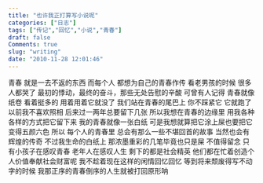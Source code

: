 ```yaml
---
title: "也许我正打算写小说呢"
categories: ["日志"]
tags: ["传记","回忆","小说","青春"]
draft: false
Comments: true
slug: "writing"
date: "2010-11-28 12:01:46"
---
```


青春
就是一去不返的东西
而每个人
都想为自己的青春作传
看老男孩的时候
很多人都哭了
最初的悸动，最终的奋斗，那些无处告慰的辛酸
可曾有人记得
青春就像纸卷
看着挺多的
用着用着它就没了
我们站在青春的尾巴上
你不踩紧它
它就跑了
以前我不喜欢照相
后来过一两年总要留下几张
所以我想在青春的边缘里
用我各种各样的方式把它留下来
我的青春就像一张白纸
可是我想就算把它涂上屎也要把它变得五颜六色
所以
每个人的青春里
总会有那么一些不堪回首的故事
当然也会有辉煌的传奇
不过我生命的白纸上
那浓墨重彩的几笔毕竟也只是屎
不值得留念
只有小孩子在感叹青春
老年人在感叹人生
剩下的都是社会精英
他们都在忙着创造个人价值奉献社会财富呢
我不趁着现在这样的闲情回忆回忆
等到将来颓废得写不动字的时候
我那正序的青春倒序的人生就被打回原形呐

